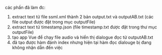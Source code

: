 các phần đã làm đc:
1. extract text từ file ssml.xml thành 2 bản output.txt và outputAB.txt (các file output được đặt trong mục outputFile)
2. extract text từ timestamp.json (file timestamp.txt được đặt trong thư mục outputFile)
3. tạo app Vue để chạy file audio và hiển thị dialogue đọc từ outputAB.txt
4. đã tạo được hàm đánh index nhưng hiện tại hàm đọc dialouge bị đang không nhận dẫn đến việc 
